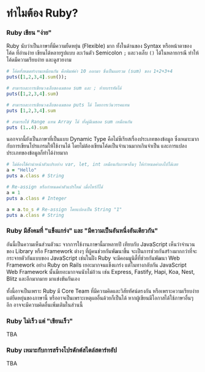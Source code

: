# ทำไมต้อง Ruby?

### Ruby เขียน "ง่าย"

Ruby นับว่าเป็นภาษาที่มีความยืดหยุ่น \(Flexible\) มาก ทั้งในด้านของ Syntax หรือหน้าตาของโค้ด ที่อ่านง่าย เขียนได้หลายรูปแบบ ละเว้นตัว Semicolon `;` และวงเล็บ `()` ได้ในหลายกรณี ทำให้โค้ดมีความเรียบง่าย และดูสวยงาม

```ruby
# โค้ดทั้งหมดทำงานเหมือนกัน คือพิมพ์ค่า 10 ออกมา ซึ่งเป็นผลรวม (sum) ของ 1+2+3+4
puts([1,2,3,4].sum());

# สามารถละการเขียนวงเล็บของเมธอด sum และ ; ท้ายบรรทัดได้
puts([1,2,3,4].sum)

# สามารถละการเขียนวงเล็บของเมธอด puts ได้ โดยการเว้นวรรคแทน
puts [1,2,3,4].sum

# สามารถใช้ Range แทน Array ได้ ทั้งคู่มีเมธอด sum เหมือนกัน
puts (1..4).sum

```

นอกจากนี้ยังเป็นภาษาที่เป็นแบบ Dynamic Type คือไม่ซีเรียสเรื่องประเภทของข้อมูล ซึ่งเหมาะมากกับการเขียนโปรแกรมให้ใช้งานได้ โดยไม่ต้องเขียนโค้ดเป็นจำนวนมากเกินจำเป็น และการแปลงประเภทของข้อมูลก็ทำได้ง่ายมาก

```ruby
# ไม่ต้องใช้คำนำหน้าตัวแปรอย่าง var, let, int เหมือนกับภาษาอื่นๆ ให้กำหนดค่าลงไปได้เลย
a = "Hello"
puts a.class # String

# Re-assign หรือกำหนดค่าตัวแปรใหม่ เมื่อไหร่ก็ได้
a = 1
puts a.class # Integer

a = a.to_s # Re-assign โดยแปลงเป็น String "1"
puts a.class # String
```

### Ruby มีสังคมที่ "แข็งแกร่ง" และ "มีความเป็นอันหนึ่งอันเดียวกัน"

อันนี้เป็นความเห็นส่วนตัวนะ จากการใช้งานภาษานี้มาหลายปี เทียบกับ JavaScript เห็นว่าจำนวนของ Library หรือ Framework ต่างๆ ที่ผู้คนช่วยกันพัฒนาขึ้น จะเป็นการช่วยกันสร้างมากกว่าที่จะกระจายตัวกันแบบของ JavaScript เช่นในฝั่ง Ruby จะมีคอมมูนิตี้ที่ช่วยกันพัฒนา Web Framework อย่าง Ruby on Rails เยอะมากจนแข็งแกร่ง แต่ในทางกลับกัน JavaScript Web Framework นั้นมีเยอะมากจนนับไม่ถ้วน เช่น Express, Fastify, Hapi, Koa, Nest, Blitz และอีกมากมาย มาแข่งขันกันเอง

ทั้งนี้อาจเป็นเพราะ Ruby มี Core Team ที่มีความคิดและวิสัยทัศน์ตรงกัน หรือเพราะความเรียบง่ายแต่ยืดหยุ่นของภาษานี้ หรืออาจเป็นเพราะเหตุผลอื่นด้วยก็เป็นได้ หากผู้เขียนมีโอกาสได้ใช้ภาษาอื่นๆ อีก อาจจะมีความคิดอื่นเพิ่มเติมในส่วนนี้

### Ruby ไม่เร็ว แต่ "เขียนเร็ว"

TBA

### Ruby เหมาะกับการสร้างโปรดักต์สไตล์สตาร์ทอัป

TBA

